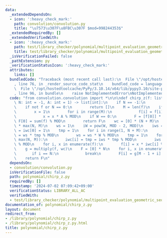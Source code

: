 ```yaml
---
data:
  _extendedDependsOn:
  - icon: ':heavy_check_mark:'
    path: convolution/convolution.py
    title: "\u7573\u307F\u8FBC\u307F $mod=998244353$"
  _extendedRequiredBy: []
  _extendedVerifiedWith:
  - icon: ':heavy_check_mark:'
    path: test/library_checker/polynomial/multipoint_evaluation_geometric_sequence.test.py
    title: test/library_checker/polynomial/multipoint_evaluation_geometric_sequence.test.py
  _isVerificationFailed: false
  _pathExtension: py
  _verificationStatusIcon: ':heavy_check_mark:'
  attributes:
    links: []
  bundledCode: "Traceback (most recent call last):\n  File \"/opt/hostedtoolcache/PyPy/3.10.14/x64/lib/pypy3.10/site-packages/onlinejudge_verify/documentation/build.py\"\
    , line 76, in _render_source_code_stat\n    bundled_code = language.bundle(\n\
    \  File \"/opt/hostedtoolcache/PyPy/3.10.14/x64/lib/pypy3.10/site-packages/onlinejudge_verify/languages/python.py\"\
    , line 96, in bundle\n    raise NotImplementedError\nNotImplementedError\n"
  code: "from convolution.convolution import *\n\n\ndef chirp_z(f: list[int], W: int,\
    \ N: int = -1, A: int = 1) -> list[int]:\n    if N == -1:\n        N = len(f)\n\
    \    if not f or N == 0:\n        return []\n    M = len(f)\n    if A != -1:\n\
    \        x = 1\n        for i in range(M):\n            f[i] = f[i] * x % MOD\n\
    \            x = x * A % MOD\n    if W == 0:\n        F = [f[0]] * N\n       \
    \ F[0] = sum(f) % MOD\n        return F\n    wc = [0] * (N + M)\n    iwc = [0]\
    \ * max(N, M)\n    ws = 1\n    iW = pow(W, MOD - 2, MOD)\n    iws = 1\n    wc[0]\
    \ = iwc[0] = 1\n    tmp = 1\n    for i in range(1, N + M):\n        wc[i] = tmp\
    \ = ws * tmp % MOD\n        ws = ws * W % MOD\n    tmp = 1\n    for i in range(1,\
    \ max(N, M)):\n        iwc[i] = tmp = iws * tmp % MOD\n        iws = iws * iW\
    \ % MOD\n    for i, x in enumerate(f):\n        f[i] = x * iwc[i] % MOD\n    f.reverse()\n\
    \    g = multiply(f, wc)\n    F = [0] * N\n    for i, x in enumerate(iwc):\n \
    \       if i == N:\n            break\n        F[i] = g[M - 1 + i] * x % MOD\n\
    \    return F\n"
  dependsOn:
  - convolution/convolution.py
  isVerificationFile: false
  path: polynomial/chirp_z.py
  requiredBy: []
  timestamp: '2024-07-02 07:09:42+09:00'
  verificationStatus: LIBRARY_ALL_AC
  verifiedWith:
  - test/library_checker/polynomial/multipoint_evaluation_geometric_sequence.test.py
documentation_of: polynomial/chirp_z.py
layout: document
redirect_from:
- /library/polynomial/chirp_z.py
- /library/polynomial/chirp_z.py.html
title: polynomial/chirp_z.py
---
```

